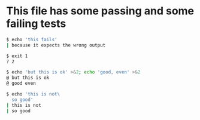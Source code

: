 # This file has some passing and some failing tests

```sh
$ echo 'this fails'
| because it expects the wrong output

$ exit 1
? 2

$ echo 'but this is ok' >&2; echo 'good, even' >&2
@ but this is ok
@ good even

$ echo 'this is not\
  so good'
| this is not
| so good
```